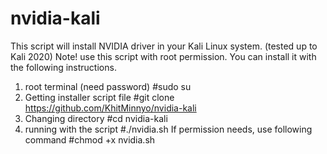 # nvidia-kali
This script will install NVIDIA driver in your Kali Linux system. (tested up to Kali 2020)
Note! use this script with root permission.
You can install it with the following instructions.
1. root terminal (need password)
#sudo su 
2. Getting installer script file
#git clone https://github.com/KhitMinnyo/nvidia-kali
3. Changing directory 
#cd nvidia-kali
4. running with the script 
#./nvidia.sh
If permission needs, use following command
#chmod +x nvidia.sh

